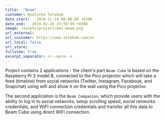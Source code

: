 ```yaml
---
title:  "Beam"
customer: Deutsche Telekom
date_start:   2018-11-14 00:00:00 +0300
date_end:   2019-02-26 23:59:59 +0300
image: /assets/project/mm1-beam.png
url_external:
url_customer: https://www.telekom.com/en
url_local: false
url_store: 
fullview: true
excerpt_separator: <!--more-->
---
```

Project contains 2 applications - the client's part `Beam Cube` is based on the Raspberry Pi 3 model B, connected to the Pico projector which will take a feed (timeline) from social networks (Twitter, Instagram, Facebook, and Snapchat) using wifi and show it on the wall using the Pico projector. 

The second application is the `Beam Companion`, which provide users with the ability to log in to social networks, setup scrolling speed, social networks credentials, and WIFI connection credentials and transfer all this data to Beam Cube using direct WiFi connection.